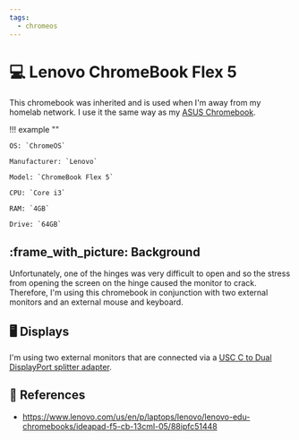 ```yaml
---
tags:
  - chromeos
---
```

# :computer: Lenovo ChromeBook Flex 5

This chromebook was inherited and is used when I'm away from my homelab network. I use it the same way as my [ASUS Chromebook][2].

!!! example ""

    OS: `ChromeOS`

    Manufacturer: `Lenovo`

    Model: `ChromeBook Flex 5`

    CPU: `Core i3`

    RAM: `4GB`

    Drive: `64GB`

## :frame_with_picture: Background

Unfortunately, one of the hinges was very difficult to open and so the stress from opening the screen on the hinge caused the monitor to crack.
Therefore, I'm using this chromebook in conjunction with two external monitors and an external mouse and keyboard.

## :desktop_computer: Displays

I'm using two external monitors that are connected via a [USC C to Dual DisplayPort splitter adapter][1].

## :link: References

- <https://www.lenovo.com/us/en/p/laptops/lenovo/lenovo-edu-chromebooks/ideapad-f5-cb-13cml-05/88ipfc51448>

[1]: <https://www.amazon.com/dp/B09NXFG1MP>
[2]: <>
